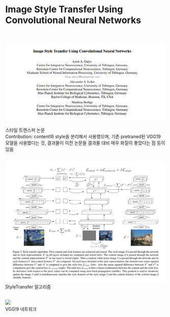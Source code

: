 # Image Style Transfer Using Convolutional Neural Networks
<br><br>
![](./imgs/title.png)<br><bR>
스타일 트랜스퍼 논문<br>
Contribution: content와 style을 분리해서 사용했으며, 기존 pretraned된 VGG19 모델을 사용했다는 것, 결과물이 이전 논문들 결과물 대비 매우 화질이 좋았다는 점 등이 있음<br><br>

![](./imgs/fig2.png)<br>
StyleTransfer 알고리즘<br><br>

![](https://www.mdpi.com/agriengineering/agriengineering-04-00056/article_deploy/html/images/agriengineering-04-00056-g002.png)<br>
VGG!9 네트워크<br><br>
